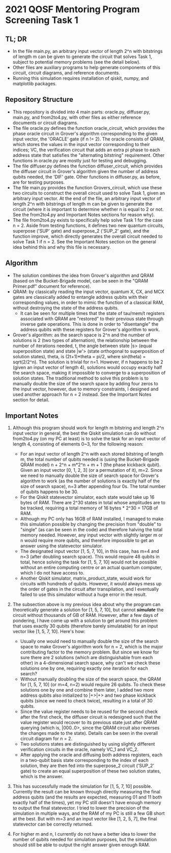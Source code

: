 # 2021 QOSF Mentoring Program Screening Task 1
## TL; DR
* In the file main.py, an arbitrary input vector of length 2^n with bitstrings of length m can be given to generate the circuit that solves Task 1, subject to potential memory problems (see the detail below).
* Other files are auxiliary programs to help generate components of this circuit, circuit diagrams, and reference documents.
* Running this simulation requires installation of qiskit, numpy, and matplotlib packages.

## Repository Structure
* This repository is divided into 4 main parts: oracle.py, diffuser.py, main.py, and from2to4.py, with other files as either reference documents or circuit diagrams.
* The file oracle.py defines the function oracle_circuit, which provides the phase oracle circuit in Grover's algorithm corresponding to the given input vector, the 'ORACLE' gate (if n != 2). The oracle consists of QRAM, which stores the values in the input vector corresponding to their indices; VC, the verification circuit that adds an extra pi phase to each address state that satisfies the "alternating bitstring" requirement. Other functions in oracle.py are mostly just for testing and debugging.
* The file diffuser.py defines the function diffuser_circuit, which provides the diffuser circuit in Grover's algorithm given the number of address qubits needed, the 'DIF' gate. Other functions in diffuser.py, as before, are for testing purposes.
* The file main.py provides the function Grovers_circuit, which use these two circuits to construct the overall circuit used to solve Task 1, given an arbitrary input vector. At the end of the file, an arbitrary input vector of length 2^n with bitstrings of length m can be given to generate the circuit (where it is important to determine whether n is equal to 2 or not. See the from2to4.py and Important Notes sections for reason why). 
* The file from2to4.py exists to specifically help solve Task 1 for the case n = 2. Aside from testing functions, it defines two new quantum circuits, superpose ('SUP' gate) and superpose_2 ('SUP_2' gate), and the function improve, which directly generates the overall circuit needed to solve Task 1 if n = 2. See the Important Notes section on the general idea behind this and why this file is necessary. 

## Algorithm
* The solution combines the idea from Grover's algorithm and QRAM (based on the Bucket-Brigade model, can be seen in the "QRAM Primer.pdf" document for reference).
* QRAM: by classically reading the input vector, quantum X, CX, and MCX gates are classically added to entangle address qubits with their corresponding values, in order to mimic the function of a classical RAM, without destroying the state of the address qubits.
    - It can be seen for multiple times that the state of tau/mem/t registers associated with QRAM are "restored" to their previous state through inverse gate operations. This is done in order to "disentangle" the address qubits with these registers for Grover's algorithm to work.
* Grover's algorithm: as the search space is 2^n and the number of solutions is 2 (two types of alternation), the relationship between the number of iterations needed, t, the angle between state |s> (equal superposition state) and state |w'> (state orthogonal to superposition of solution states), theta, is (2t+1)*theta = pi/2, where sin(theta) = sqrt(2/2^n). The solution is trivial for n=1. However, if n happens to be 2 (given an input vector of length 4), solutions would occupy exactly half the search space, making it impossible to converge to a superposition of solution states. The traditional method to solve this problem is to manually double the size of the search space by adding four zeros to the input vector, however, due to memory constraints, I designed and used another approach for n = 2 instead. See the Important Notes section for detail.

## Important Notes
1. Although this program should work for length m bitstring and length 2^n input vector in general, the best the Qiskit simulation can do without from2to4.py (on my PC at least) is to solve the task for an input vector of length 4, consisting of elements 0~3, for the following reason:
    - For an input vector of length 2^n with each stored bitstring of length m, the total number of qubits needed is (using the Bucket-Brigade QRAM model) n + 2^n + m*2^n + m + 1 (the phase kickback qubit). Given an input vector [0, 1, 2, 3] (or a permutation of it), m=2. Since we need to manually double the size of search space for Grover's algorithm to work (as the number of solutions is exactly half of the size of search space), n=3 after appending four 0s. The total number of qubits happens to be 30.
    - For the Qiskit statevector simulator, each state would take up 16 bytes of RAM. There are 2^30 states in total whose amplitudes are to be tracked, requiring a total memory of 16 bytes * 2^30 = 17GB of RAM.
    - Although my PC only has 16GB of RAM installed, I managed to make this simulation possible by changing the precision from "double" to "single" (as can be seen in the code) and therefore halving the total memory needed. However, any input vector with slightly larger m or n would require more qubits, and therefore impossible to get an answer using the statevector simulator.
    - The designated input vector [1, 5, 7, 10], in this case, has m=4 and n=3 (after doubling search space). This would require 48 qubits in total, hence solving the task for [1, 5, 7, 10] would not be possible without an entire computing centre or an actual quantum computer, which I do not have access to.
    - Another Qiskit simulator, matrix_product_state, would work for circuits with hundreds of qubits. However, it would always mess up the order of gates in the circuit after transpilation, and I eventually failed to use this simulator without a huge error in the result.

2. The subsection above is my previous idea about why the program can theoretically generate a solution for [1, 5, 7, 10], but cannot **_simulate_** the circuit without thousands of GB of RAM. However, after a few days of pondering, I have come up with a solution to get around this problem that uses exactly 30 qubits (therefore barely simulatable) for an input vector like [1, 5, 7, 10]. Here's how:
    - Usually one would need to manually double the size of the search space to make Grover's algorithm work for n = 2, which is the major contributing factor to the memory problem. But since we know for sure there are 2 solutions (which are distinguishable from each other) in a 4-dimensional search space, why can't we check these solutions one by one, requiring exactly one iteration for each search?
    - Without manually doubling the size of the search space, the QRAM for [1, 5, 7, 10] (or m=4, n=2) would require 26 qubits. To check these solutions one by one and combine them later, I added two more address qubits also initialized to |+>|+> and two phase kickback qubits (since we need to check twice), resulting in a total of 30 qubits.
    - Since the value register needs to be reused for the second check after the first check, the diffuser circuit is redesigned such that the value register would recover to its previous state just after QRAM querying (which is, |000..0>, since the QRAM circuit also reverses the changes made to the state). Details can be seen in the overall circuit diagram for n = 2.
    - Two solutions states are distinguished by using slightly different verification circuits in the oracle, namely VC_1 and VC_2.
    - After applying the oracle and diffusing both address registers, each in a two-qubit basis state corresponding to the index of each solution, they are then fed into the superpose_2 circuit ('SUP_2' gate) to create an equal superposition of these two solution states, which is the answer.

3. This has successfully made the simulation for [1, 5, 7, 10] possible. Currently the result can be known through directly measuring the final address qubits (and the results are expected, measuring 01 and 11 both exactly half of the times), yet my PC still doesn't have enough memory to output the final statevector. I tried to lower the precision of the simulation in multiple ways, and the RAM of my PC is still a few GB short at the best. But with m=3 and an input vector like [1, 2, 5, 7], the final statevector can be correctly returned.

4. For higher m and n, I currently do not have a better idea to lower the number of qubits needed for simulation purposes, but the simulation should still be able to output the right answer given enough RAM.